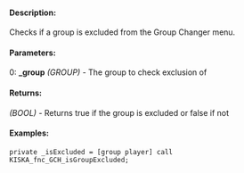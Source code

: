 #### Description:
Checks if a group is excluded from the Group Changer menu.

#### Parameters:
0: **_group** *(GROUP)* - The group to check exclusion of

#### Returns:
*(BOOL)* - Returns true if the group is excluded or false if not

#### Examples:
```sqf
private _isExcluded = [group player] call KISKA_fnc_GCH_isGroupExcluded;
```

